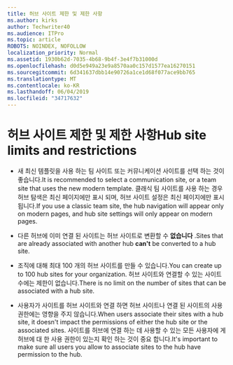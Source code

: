 ```yaml
---
title: 허브 사이트 제한 및 제한 사항
ms.author: kirks
author: Techwriter40
ms.audience: ITPro
ms.topic: article
ROBOTS: NOINDEX, NOFOLLOW
localization_priority: Normal
ms.assetid: 1930b62d-7035-4b68-9b4f-3e4f7b31000d
ms.openlocfilehash: d0d5e949a23e9a8570aa0c157d1577ea16270151
ms.sourcegitcommit: 6d341637dbb14e90726a1ce1d68f077ace9bb765
ms.translationtype: MT
ms.contentlocale: ko-KR
ms.lasthandoff: 06/04/2019
ms.locfileid: "34717632"
---
```

# <a name="hub-site-limits-and-restrictions"></a><span data-ttu-id="627f0-102">허브 사이트 제한 및 제한 사항</span><span class="sxs-lookup"><span data-stu-id="627f0-102">Hub site limits and restrictions</span></span>

- <span data-ttu-id="627f0-103">새 최신 템플릿을 사용 하는 팀 사이트 또는 커뮤니케이션 사이트를 선택 하는 것이 좋습니다.</span><span class="sxs-lookup"><span data-stu-id="627f0-103">It is recommended to select a communication site, or a team site that uses the new modern template.</span></span> <span data-ttu-id="627f0-104">클래식 팀 사이트를 사용 하는 경우 허브 탐색은 최신 페이지에만 표시 되며, 허브 사이트 설정은 최신 페이지에만 표시 됩니다.</span><span class="sxs-lookup"><span data-stu-id="627f0-104">If you use a classic team site, the hub navigation will appear only on modern pages, and hub site settings will only appear on modern pages.</span></span>

- <span data-ttu-id="627f0-105">다른 허브에 이미 연결 된 사이트는 허브 사이트로 변환할 수 **없습니다** .</span><span class="sxs-lookup"><span data-stu-id="627f0-105">Sites that are already associated with another hub **can't** be converted to a hub site.</span></span> 

- <span data-ttu-id="627f0-106">조직에 대해 최대 100 개의 허브 사이트를 만들 수 있습니다.</span><span class="sxs-lookup"><span data-stu-id="627f0-106">You can create up to 100 hub sites for your organization.</span></span> <span data-ttu-id="627f0-107">허브 사이트와 연결할 수 있는 사이트 수에는 제한이 없습니다.</span><span class="sxs-lookup"><span data-stu-id="627f0-107">There is no limit on the number of sites that can be associated with a hub site.</span></span>

- <span data-ttu-id="627f0-108">사용자가 사이트를 허브 사이트와 연결 하면 허브 사이트나 연결 된 사이트의 사용 권한에는 영향을 주지 않습니다.</span><span class="sxs-lookup"><span data-stu-id="627f0-108">When users associate their sites with a hub site, it doesn't impact the permissions of either the hub site or the associated sites.</span></span> <span data-ttu-id="627f0-109">사이트를 허브에 연결 하는 데 사용할 수 있는 모든 사용자에 게 허브에 대 한 사용 권한이 있는지 확인 하는 것이 중요 합니다.</span><span class="sxs-lookup"><span data-stu-id="627f0-109">It's important to make sure all users you allow to associate sites to the hub have permission to the hub.</span></span>



